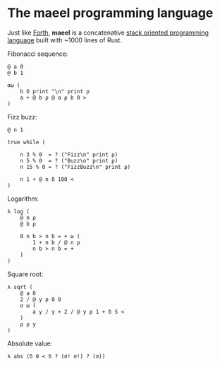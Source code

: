 # The maeel programming language

Just like [Forth](https://en.wikipedia.org/wiki/Forth_(programming_language)), **maeel** is a concatenative [stack oriented programming language](https://en.wikipedia.org/wiki/Stack-oriented_programming) built with ~1000 lines of Rust.


Fibonacci sequence:

```
@ a 0
@ b 1

αω (
    b δ print "\n" print ρ
    a + @ b ρ @ a ρ b 0 >
)
```

Fizz buzz:

```
@ n 1

true while (

    n 3 % 0  = ? ("Fizz\n" print ρ)
    n 5 % 0  = ? ("Buzz\n" print ρ)
    n 15 % 0 = ? ("FizzBuzz\n" print ρ)

    n 1 + @ n δ 100 <
)
```

Logarithm:

```
λ log (
    @ n ρ
    @ b ρ

    0 n b > n b = + ω (
        1 + n b / @ n ρ
        n b > n b = +
    )
)
```

Square root:

```
λ sqrt (
    @ a δ
    2 / @ y ρ 0 0
    α ω (
        a y / y + 2 / @ y ρ 1 + δ 5 <
    )
    ρ ρ y
)
```

Absolute value:

```
λ abs (δ 0 < δ ? (σ! σ!) ? (σ))
```